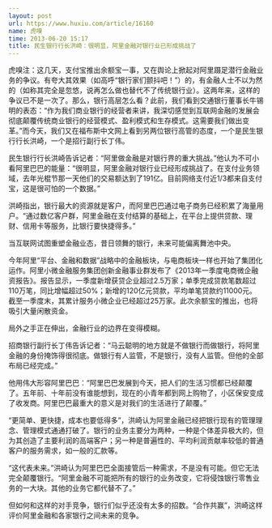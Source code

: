 ```yaml
---
layout: post
url: https://www.huxiu.com/article/16160
name: 虎嗅
time: 2013-06-20 15:17
title: 民生银行行长洪崎：很明显，阿里金融对银行业已形成挑战了
---
```

虎嗅注：这几天，支付宝推出余额宝一事，又在舆论上掀起对阿里蹑足潜行金融业务的争议。有夸大其效果（如高呼“银行家们颤抖吧！”）的，有金融人士不以为然的（如称其完全是忽悠，说再怎么做也替代不了传统银行业）。这两年来，这样的争议已不是一次了。那么，银行高层怎么看？此前，我们看到交通银行董事长牛锡明的表态：“作为我们商业银行的经营者来讲，我深切感觉到互联网金融的发展会彻底颠覆传统商业银行的经营模式、盈利模式和生存模式。这需要我们做出变革。”而今天，我们又在福布斯中文网上看到另两位银行高管的态度，一个是民生银行行长洪崎，一个是招行副行长丁伟。

民生银行行长洪崎告诉记者：“阿里做金融是对银行界的重大挑战。”他认为不可小看阿里巴巴的能量：“很明显，阿里金融对银行业已经形成挑战了。在支付业务领域，去年光棍节那一天他们的交易额达到了191亿。目前网络支付近1/3都来自支付宝，这是很可怕的一个数据。”

洪崎指出，银行最大的资源就是客户，而阿里巴巴通过电子商务已经积累了海量用户。“通过数亿客户群，阿里金融在支付结算的基础上，在平台上提供贷款、理财、信用卡等服务，比银行要快捷得多。”

当互联网试图重塑金融业态，昔日领舞的银行，未来可能偏离舞池中央。

今年阿里“平台、金融和数据”战略中的金融板块，与电商板块一样也开始了集团化运作。阿里小微金融服务集团创新金融事业群发布了《2013年一季度电商微企融资报告》。报告显示，一季度新增获贷企业超过2.5万家；单季完成贷款笔数超过110万笔，同比增幅超过50%；新增的120亿元贷款，平均单笔贷款约11000元。截至一季度末，其累计服务小微企业已经超过25万家。此次余额宝的推出，也将吸引大量闲散资金。

局外之手正在伸出，金融行业的边界在变得模糊。

招商银行副行长丁伟告诉记者：“马云聪明的地方就是不做银行而做银行，将阿里金融的身份掩饰得很彻底。做银行有人监管，不是银行，没有人监管。但他的全部布局已经完成。”

他用伟大形容阿里巴巴：“阿里巴巴发展到今天，把人们的生活习惯都已经颠覆了。五年前、十年前没有谁能想到，现在的小青年都到网上购物了，小区保安变成了收发商。阿里巴巴最重大的意义是对我们的生活进行了颠覆。”

“更简单、更快捷，成本也要低得多”，洪崎认为阿里金融已经把银行现有的管理理念、管理模式通通打破了。银行的业务主要分为两种，一种是个体差异极大的，但为其创造了主要利润的高端客户；另一种是普遍性的、平均利润贡献率较低的普通客户的服务需求，如一般的汇款等。

“这代表未来。”洪崎认为阿里巴巴全面接管后一种需求，不是没有可能。但它无法完全颠覆银行。“阿里金融不可能把所有的银行的业务改变，它将侵蚀银行零售业务的一大块。其他的业务它都代替不了。”

但如何和这样的对手竞争，银行们似乎还没有太多的招数。“合作共赢”，洪崎这样评价阿里金融和各家银行之间未来的竞争。

